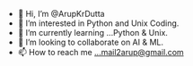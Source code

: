 - 👋 Hi, I’m @ArupKrDutta
- 👀 I’m interested in Python and Unix Coding.
- 🌱 I’m currently learning ...Python & Unix.
- 💞️ I’m looking to collaborate on AI & ML.
- 📫 How to reach me ...mail2arup@gmail.com

<!---
ArupKrDutta/ArupKrDutta is a ✨ special ✨ repository because its `README.md` (this file) appears on your GitHub profile.
You can click the Preview link to take a look at your changes.
--->
